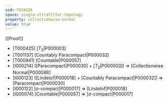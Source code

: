 ```yaml
---
uid: T026326
space: single-ultrafilter-topology
property: collectionwise-normal
value: true
---
```

[[Proof]]

* [T000425] [$T_2$|P000003]
* [T001137] [Countably Paracompact|P000032]
* [T000941] [Countable|P000057]
* [I000214] ([Paracompact|P000030] + [$T_2$|P000003]) => [Collectionwise Normal|P000088]
* [I000123] ([Lindelof|P000018] + [Countably Paracompact|P000032]) => [Paracompact|P000030]
* [I000122] [$\sigma$-compact|P000017] => [Lindelof|P000018]
* [I000074] [Countable|P000057] => [$\sigma$-compact|P000017]

